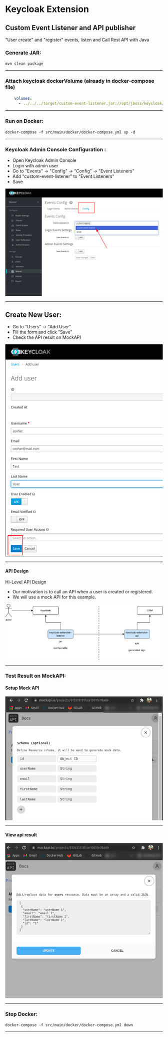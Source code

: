 # Keycloak Extension
## Custom Event Listener and API publisher

"User create" and "register" events, listen and Call Rest API with Java


### Generate JAR:
```shell
mvn clean package
```

---

### Attach keycloak dockerVolume (already in docker-compose file)
```yaml
    volumes:
      - ../../../target/custom-event-listener.jar://opt/jboss/keycloak/standalone/deployments/custom-event-listener.jar
```

---

### Run on Docker:
```shell
docker-compose -f src/main/docker/docker-compose.yml up -d
```

---

### Keycloak Admin Console Configuration :
* Open Keycloak Admin Console
* Login with admin user
* Go to "Events" -> "Config" -> "Config" -> "Event Listeners"
* Add "custom-event-listener" to "Event Listeners"
* Save

![](files/event-configuration.png)

---

## Create New User:
* Go to "Users" -> "Add User"
* Fill the form and click "Save"
* Check the API result on MockAPI

![](files/create-new-user.png)

---

#### API Design
Hi-Level API Design
* Our motivation is to call an API when a user is created or registered.
* We will use a mock API for this example.

![keycloak-event-listener-call-api.png](files/keycloak-event-listener-call-api.png)

---

### Test Result on MockAPI: 
#### Setup Mock API
![](files/mockapi-view-api.png)

---

#### View api result
![](files/mockapi-view-user.png)

---

### Stop Docker:
```shell
docker-compose -f src/main/docker/docker-compose.yml down
```

---
